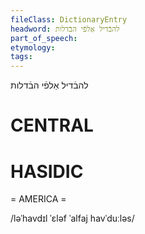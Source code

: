 ```yaml
---
fileClass: DictionaryEntry
headword: להבֿדיל אַלפֿי הבֿדלות
part_of_speech: 
etymology: 
tags: 
---
```

להבֿדיל אַלפֿי הבֿדלות

CENTRAL
========

HASIDIC
=======
= AMERICA = 

/ləˈhavdɪl ˈɛləf ˈalfaj havˈduːləs/